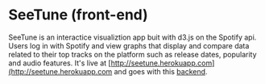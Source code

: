 # SeeTune (front-end)

SeeTune is an interactice visualiztion app buit with d3.js on the Spotify api. Users log in with Spotify and view graphs that display and compare data related to their top tracks on the platform such as release dates, popularity and audio features.
It's live at [http://seetune.herokuapp.com](http://seetune.herokuapp.com and goes with this [backend](https://github.com/dsdunn/seetune_backend).
